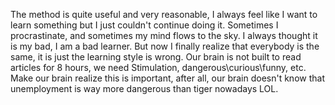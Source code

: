 The method is quite useful and very reasonable, I always feel like I want to learn something but I just couldn't continue doing it. 
Sometimes I procrastinate, and sometimes my mind flows to the sky. 
I always thought it is my bad, I am a bad learner. But now I finally realize that everybody is the same, it is just the learning style is wrong. 
Our brain is not built to read articles for 8 hours, we need Stimulation, dangerous\curious\funny, etc. 
Make our brain realize this is important, after all, our brain doesn't know that unemployment is way more dangerous than tiger nowadays LOL.


